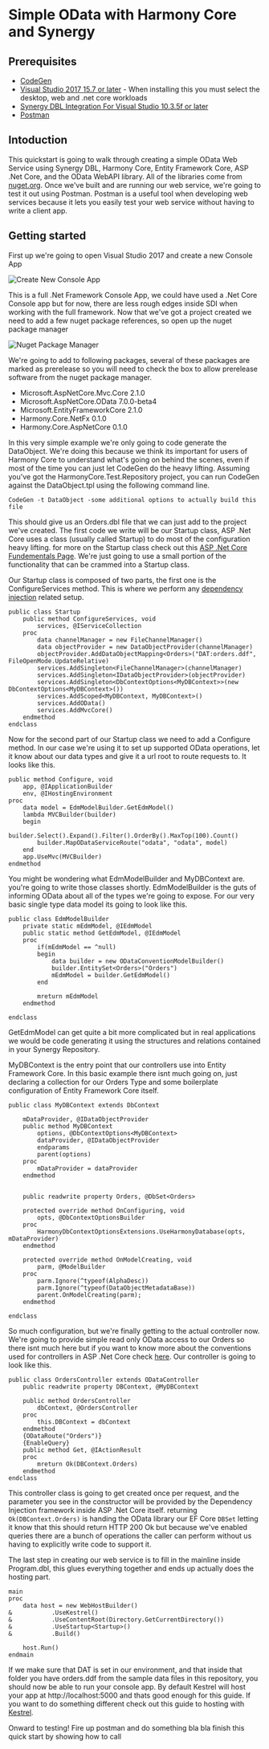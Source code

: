 # Simple OData with Harmony Core and Synergy
## Prerequisites
* [CodeGen](https://github.com/SteveIves/CodeGen)
* [Visual Studio 2017 15.7 or later](https://www.visualstudio.com/vs/community/) - When installing this you must select the desktop, web and .net core workloads
* [Synergy DBL Integration For Visual Studio 10.3.5f or later](www.synergyde.com)
* [Postman](https://www.getpostman.com/)

## Intoduction
This quickstart is going to walk through creating a simple OData Web Service using Synergy DBL, Harmony Core, Entity Framework Core, ASP .Net Core, and the OData WebAPI library. All of the libraries come from [nuget.org](https://www.nuget.org). Once we've built and are running our web service, we're going to test it out using Postman. Postman is a useful tool when developing web services because it lets you easily test your web service without having to write a client app.

## Getting started

First up we're going to open Visual Studio 2017 and create a new Console App

![Create New Console App](link_to_create_new_project_dialog_screenshot "Create New Console App")

This is a full .Net Framework Console App, we could have used a .Net Core Console app but for now, there are less rough edges inside SDI when working with the full framework. Now that we've got a project created we need to add a few nuget package references, so open up the nuget package manager

![Nuget Package Manager](link_to_nuget_package_manager_dialog_screenshot "Add Nuget Package")

We're going to add to following packages, several of these packages are marked as prerelease so you will need to check the box to allow prerelease software from the nuget package manager.
* Microsoft.AspNetCore.Mvc.Core 2.1.0
* Microsoft.AspNetCore.OData 7.0.0-beta4
* Microsoft.EntityFrameworkCore 2.1.0
* Harmony.Core.NetFx 0.1.0
* Harmony.Core.AspNetCore 0.1.0

In this very simple example we're only going to code generate the DataObject. We're doing this because we think its important for users of Harmony Core to understand what's going on behind the scenes, even if most of the time you can just let CodeGen do the heavy lifting. Assuming you've got the HarmonyCore.Test.Repository project, you can run CodeGen against the DataObject.tpl using the following command line.

`CodeGen -t DataObject -some additional options to actually build this file`

This should give us an Orders.dbl file that we can just add to the project we've created.
The first code we write will be our Startup class, ASP .Net Core uses a class (usually called Startup) to do most of the configuration heavy lifting. for more on the Startup class check out this [ASP .Net Core Fundementals Page](https://docs.microsoft.com/en-us/aspnet/core/fundamentals/startup). We're just going to use a small portion of the functionality that can be crammed into a Startup class.

Our Startup class is composed of two parts, the first one is the ConfigureServices method. This is where we perform any [dependency injection](../DependencyInjection.md) related setup.

```
public class Startup
	public method ConfigureServices, void
		services, @IServiceCollection 
	proc
		data channelManager = new FileChannelManager() 
		data objectProvider = new DataObjectProvider(channelManager)
		objectProvider.AddDataObjectMapping<Orders>("DAT:orders.ddf", FileOpenMode.UpdateRelative)
		services.AddSingleton<FileChannelManager>(channelManager)
		services.AddSingleton<IDataObjectProvider>(objectProvider)
		services.AddSingleton<DbContextOptions<MyDBContext>>(new DbContextOptions<MyDBContext>())
		services.AddScoped<MyDBContext, MyDBContext>()
		services.AddOData()
		services.AddMvcCore()
	endmethod
endclass
```

Now for the second part of our Startup class we need to add a Configure method. In our case we're using it to set up supported OData operations, let it know about our data types and give it a url root to route requests to. It looks like this.

```
public method Configure, void
	app, @IApplicationBuilder
	env, @IHostingEnvironment
proc
	data model = EdmModelBuilder.GetEdmModel()
	lambda MVCBuilder(builder)
	begin
		builder.Select().Expand().Filter().OrderBy().MaxTop(100).Count()
		builder.MapODataServiceRoute("odata", "odata", model)
	end
	app.UseMvc(MVCBuilder)
endmethod
```

You might be wondering what EdmModelBuilder and MyDBContext are. you're going to write those classes shortly. EdmModelBuilder is the guts of informing OData about all of the types we're going to expose. For our very basic single type data model its going to look like this.

```
public class EdmModelBuilder
	private static mEdmModel, @IEdmModel
	public static method GetEdmModel, @IEdmModel
	proc
		if(mEdmModel == ^null)
		begin
			data builder = new ODataConventionModelBuilder()
			builder.EntitySet<Orders>("Orders")
			mEdmModel = builder.GetEdmModel()
		end

		mreturn mEdmModel
	endmethod

endclass
```

GetEdmModel can get quite a bit more complicated but in real applications we would be code generating it using the structures and relations contained in your Synergy Repository.

MyDBContext is the entry point that our controllers use into Entity Framework Core. In this basic example there isnt much going on, just declaring a collection for our Orders Type and some boilerplate configuration of Entity Framework Core itself.

```
public class MyDBContext extends DbContext
	
	mDataProvider, @IDataObjectProvider
	public method MyDBContext
		options, @DbContextOptions<MyDBContext>
		dataProvider, @IDataObjectProvider
		endparams
		parent(options)
	proc
		mDataProvider = dataProvider
	endmethod


	public readwrite property Orders, @DbSet<Orders>

	protected override method OnConfiguring, void
		opts, @DbContextOptionsBuilder
	proc
		HarmonyDbContextOptionsExtensions.UseHarmonyDatabase(opts, mDataProvider)
	endmethod

	protected override method OnModelCreating, void
		parm, @ModelBuilder
	proc
		parm.Ignore(^typeof(AlphaDesc))
		parm.Ignore(^typeof(DataObjectMetadataBase))
		parent.OnModelCreating(parm);
	endmethod

endclass
```

So much configuration, but we're finally getting to the actual controller now. We're going to provide simple read only OData access to our Orders so there isnt much here but if you want to know more about the conventions used for controllers in ASP .Net Core check [here](https://docs.microsoft.com/en-us/aspnet/core/mvc/controllers/actions). Our controller is going to look like this.

```
public class OrdersController extends ODataController
	public readwrite property DBContext, @MyDBContext

	public method OrdersController
		dbContext, @OrdersController
	proc
		this.DBContext = dbContext
	endmethod
	{ODataRoute("Orders")}
	{EnableQuery}
	public method Get, @IActionResult
	proc
		mreturn Ok(DBContext.Orders)
	endmethod
endclass
```

This controller class is going to get created once per request, and the parameter you see in the constructor will be provided by the Dependency Injection framework inside ASP .Net Core itself. returning `Ok(DBContext.Orders)` is handing the OData library our EF Core `DBSet` letting it know that this should return HTTP 200 Ok but because we've enabled queries there are a bunch of operations the caller can perform without us having to explicitly write code to support it. 

The last step in creating our web service is to fill in the mainline inside Program.dbl, this glues everything together and ends up actually does the hosting part.

```
main
proc
    data host = new WebHostBuilder()
&           .UseKestrel()
&           .UseContentRoot(Directory.GetCurrentDirectory())
&           .UseStartup<Startup>()
&           .Build()
 
    host.Run()
endmain
```

If we make sure that DAT is set in our environment, and that inside that folder you have orders.ddf from the sample data files in this repository, you should now be able to run your console app. By default Kestrel will host your app at http://localhost:5000 and thats good enough for this guide. If you want to do something different check out this guide to hosting with [Kestrel](https://docs.microsoft.com/en-us/aspnet/core/fundamentals/servers/kestrel). 

Onward to testing! Fire up postman and do something bla bla finish this quick start by showing how to call 


